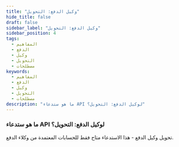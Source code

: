 ```yaml
---
title: "وكيل الدفع: التحويل"
hide_title: false
draft: false
sidebar_label: "وكيل الدفع: التحويل"
sidebar_position: 4
tags:
  - المفاهيم
  - الدفع
  - وكيل
  - التحويل
  - مصطلحات
keywords:
  - المفاهيم
  - الدفع
  - وكيل
  - التحويل
  - مصطلحات
description: "ما هو ستدعاء API لوكيل الدفع: التحويل؟"
---
```


### ما هو ستدعاء API لوكيل الدفع: التحويل؟

تحويل وكيل الدفع - هذا الاستدعاء متاح فقط للحسابات المعتمدة من وكلاء الدفع.

